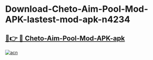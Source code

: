# Download-Cheto-Aim-Pool-Mod-APK-lastest-mod-apk-n4234

<h2><a href="https://apkcomod.com?title=Cheto-Aim-Pool-Mod-APK">🔗👉 🔴 Cheto-Aim-Pool-Mod-APK-apk </a></h2>

[![acn](https://github.com/user-attachments/assets/0f9c940e-d8b0-45ae-aac7-cd30a18b3e1c)](https://apkcomod.com?title=Cheto-Aim-Pool-Mod-APK)
